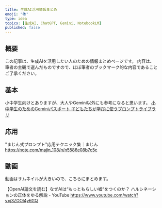 ```yaml
---
title: 生成AI活用情報まとめ
emoji: "📚"
type: idea
topics: [生成AI, ChatGPT, Gemini, NotebookLM]
published: false
---
```


## 概要
この記事は、生成AIを活用したい人のための情報まとめページです。
内容は、筆者の主観で選んだものですので、ほぼ筆者のブックマーク的な内容であることご了承ください。


## 基本

小中学生向けとありますが、大人やGemini以外にも参考になると思います。
[小中学生のためのGeminiパスポート 子どもたちが学びに使うプロンプトライブラリ](https://services.google.com/fh/files/misc/gemini_passport_for_students.pdf)

## 応用

"まじん式プロンプト"応用テクニック集｜まじん
https://note.com/majin_108/n/n5586e08b7c5c



## 動画
動画はサムネイルが大きいので、こちらにまとめます。

【OpenAI論文を読む】なぜAIは“もっともらしい嘘“をつくのか？ ハルシネーションの正体をゆる解説 - YouTube
https://www.youtube.com/watch?v=j3ZOOl4y6GQ
